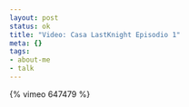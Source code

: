 ```yaml
--- 
layout: post
status: ok
title: "Video: Casa LastKnight Episodio 1"
meta: {}
tags: 
- about-me
- talk
---
```

{% vimeo 647479 %}
